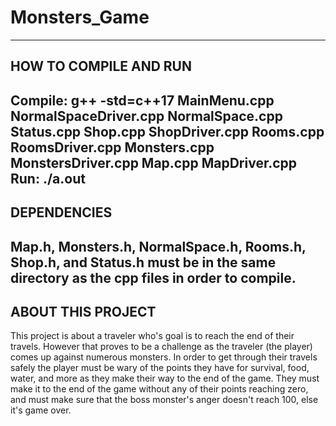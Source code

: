 # Monsters_Game

------------------------
HOW TO COMPILE AND RUN
------------------------
Compile: g++ -std=c++17 MainMenu.cpp NormalSpaceDriver.cpp NormalSpace.cpp Status.cpp Shop.cpp ShopDriver.cpp Rooms.cpp RoomsDriver.cpp Monsters.cpp MonstersDriver.cpp Map.cpp MapDriver.cpp
Run: ./a.out
------------------------
DEPENDENCIES
------------------------
Map.h, Monsters.h, NormalSpace.h, Rooms.h, Shop.h, and Status.h must be in the same directory as the cpp files in order to compile.
------------------------
ABOUT THIS PROJECT
------------------------
This project is about a traveler who's goal is to reach the end of their travels.
However that proves to be a challenge as the traveler (the player) comes up against numerous monsters.
In order to get through their travels safely the player must be wary of the points they have for survival, food, water, and more as they make their way to the end of the game.
They must make it to the end of the game without any of their points reaching zero, and must make sure that the boss monster's anger doesn't reach 100, else it's game over.
